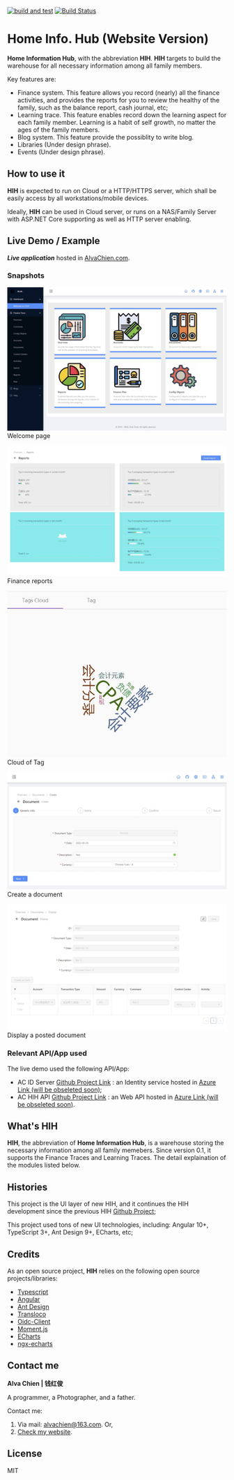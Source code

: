 [![build and test](https://github.com/alvachien/achihui/actions/workflows/build-test.yml/badge.svg)](https://github.com/alvachien/achihui/actions/workflows/build-test.yml)
[![Build Status](https://travis-ci.com/alvachien/achihui.svg?branch=master)](https://travis-ci.com/alvachien/achihui)

# Home Info. Hub (Website Version)

**Home Information Hub**, with the abbreviation **HIH**. **HIH** targets to build the warehouse for all necessary information among all family members. 

Key features are:

- Finance system. This feature allows you record (nearly) all the finance activities, and provides the reports for you to review the healthy of the family, such as the balance report, cash journal, etc;
- Learning trace. This feature enables record down the learning aspect for each family member. Learning is a habit of self growth, no matter the ages of the family members.
- Blog system. This feature provide the possiblity to write blog. 
- Libraries (Under design phrase).
- Events (Under design phrase).

## How to use it


**HIH** is expected to run on Cloud or a HTTP/HTTPS server, which shall be easily access by all workstations/mobile devices.     


Ideally, **HIH** can be used in Cloud server, or runs on a NAS/Family Server with ASP.NET Core supporting as well as HTTP server enabling.     


## Live Demo / Example

***Live application***  hosted in [AlvaChien.com](http://www.alvachien.com/hih).   

### Snapshots

![Image of Index page](https://github.com/alvachien/achihui/blob/master/docs/images/index.JPG)
Welcome page


![Image of Finance report](https://github.com/alvachien/achihui/blob/master/docs/images/finance_report.JPG)
Finance reports


![Image of Tag Cloud](https://github.com/alvachien/achihui/blob/master/docs/images/tag_cloud.JPG)
Cloud of Tag


![Image of Create Document](https://github.com/alvachien/achihui/blob/master/docs/images/create_doc.JPG)
Create a document


![Image of Document display](https://github.com/alvachien/achihui/blob/master/docs/images/display_doc.JPG)
Display a posted document   


### Relevant API/App used

The live demo used the following API/App:

- AC ID Server [Github Project Link](https://github.com/alvachien/acidserver) : an Identity service hosted in [Azure Link (will be obseleted soon)](https://acidserver.azurewebsites.net);
- AC HIH API [Github Project Link](https://github.com/alvachien/achihapi) : an Web API hosted in [Azure Link (will be obseleted soon)](https://achihapi.azurewebsites.net).


## What's HIH


**HIH**, the abbreviation of **Home Information Hub**, is a warehouse storing the necessary information among all family memebers.
Since version 0.1, it supports the Finance Traces and Learning Traces. The detail explaination of the modules listed below. 

## Histories

This project is the UI layer of new HIH, and it continues the HIH development since the previous HIH [Github Project](https://github.com/alvachien/hih);

This project used tons of new UI technologies, including: Angular 10+, TypeScript 3+, Ant Design 9+, ECharts, etc;   

## Credits

As an open source project, **HIH** relies on the following open source projects/libraries:

* [Typescript](http://www.typescriptlang.org)
* [Angular](https://github.com/angular/angular)
* [Ant Design](https://ng.ant.design)
* [Transloco](https://github.com/ngneat/transloco)
* [Oidc-Client](https://github.com/IdentityModel/oidc-client-js)
* [Moment.js](https://momentjs.com/)
* [ECharts](http://echarts.baidu.com/)
* [ngx-echarts](https://github.com/xieziyu/ngx-echarts/)


## Contact me

**Alva Chien | 钱红俊**

A programmer, a Photographer, and a father. 

Contact me:

1. Via mail: alvachien@163.com. Or,
2. [Check my website](https://www.alvachien.com). 
 
## License
MIT
